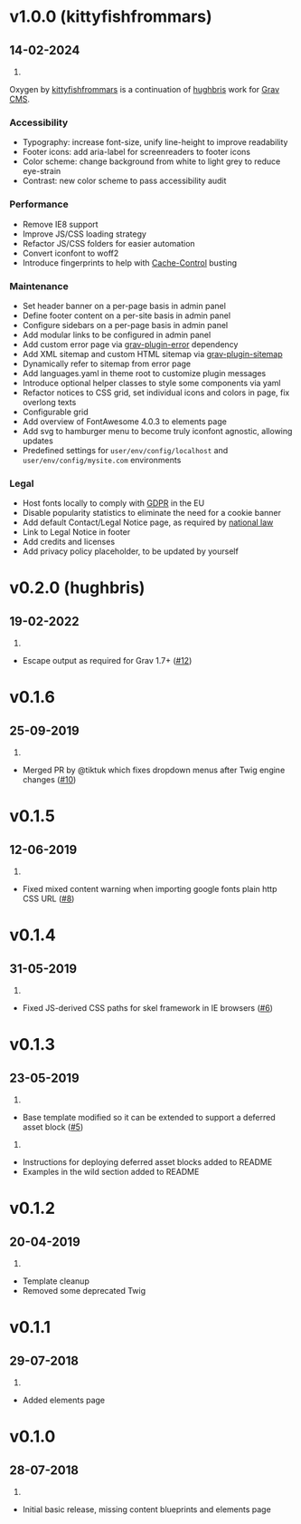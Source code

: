 # v1.0.0 (kittyfishfrommars)
##  14-02-2024

1. [](#release)

Oxygen by [kittyfishfrommars](https://github.com/kittyfishfrommars) is a continuation of [hughbris](https://github.com/hughbris/grav-theme-solarize) work for [Grav CMS](http://github.com/getgrav/grav).


### Accessibility
* Typography: increase font-size, unify line-height to improve readability
* Footer icons: add aria-label for screenreaders to footer icons
* Color scheme: change background from white to light grey to reduce eye-strain
* Contrast: new color scheme to pass accessibility audit

### Performance
* Remove IE8 support
* Improve JS/CSS loading strategy
* Refactor JS/CSS folders for easier automation
* Convert iconfont to woff2
* Introduce fingerprints to help with [Cache-Control](https://developer.mozilla.org/en-US/docs/Web/HTTP/Headers/Cache-Control) busting

### Maintenance
* Set header banner on a per-page basis in admin panel
* Define footer content on a per-site basis in admin panel
* Configure sidebars on a per-page basis in admin panel
* Add modular links to be configured in admin panel
* Add custom error page via [grav-plugin-error](https://github.com/getgrav/grav-plugin-error) dependency
* Add XML sitemap and custom HTML sitemap via [grav-plugin-sitemap](https://github.com/getgrav/grav-plugin-sitemap)
* Dynamically refer to sitemap from error page
* Add languages.yaml in theme root to customize plugin messages
* Introduce optional helper classes to style some components via yaml
* Refactor notices to CSS grid, set individual icons and colors in page, fix overlong texts
* Configurable grid
* Add overview of FontAwesome 4.0.3 to elements page
* Add svg to hamburger menu to become truly iconfont agnostic, allowing updates
* Predefined settings for `user/env/config/localhost` and `user/env/config/mysite.com` environments

### Legal
* Host fonts locally to comply with [GDPR](https://www.cookieyes.com/documentation/features/integrations/google-fonts-and-gdpr/) in the EU
* Disable popularity statistics to eliminate the need for a cookie banner
* Add default Contact/Legal Notice page, as required by [national law](https://secureprivacy.ai/blog/what-is-an-impressum)
* Link to Legal Notice in footer
* Add credits and licenses
* Add privacy policy placeholder, to be updated by yourself


# v0.2.0 (hughbris)
##  19-02-2022

1. [](#bugfix)
* Escape output as required for Grav 1.7+ ([#12](https://github.com/hughbris/grav-theme-oxygen/pull/12))

# v0.1.6
##  25-09-2019

1. [](#bugfix)
* Merged PR by @tiktuk which fixes dropdown menus after Twig engine changes ([#10](https://github.com/hughbris/grav-theme-oxygen/pull/10))

# v0.1.5
##  12-06-2019

1. [](#bugfix)
* Fixed mixed content warning when importing google fonts plain http CSS URL ([#8](https://github.com/hughbris/grav-theme-oxygen/issues/8))

# v0.1.4
##  31-05-2019

1. [](#bugfix)
* Fixed JS-derived CSS paths for skel framework in IE browsers ([#6](https://github.com/hughbris/grav-theme-oxygen/issues/6))

# v0.1.3
##  23-05-2019

1. [](#improved)
* Base template modified so it can be extended to support a deferred asset block ([#5](https://github.com/hughbris/grav-theme-oxygen/issues/5))

1. [](#new)
* Instructions for deploying deferred asset blocks added to README
* Examples in the wild section added to README

# v0.1.2
##  20-04-2019

1. [](#improved)
* Template cleanup
* Removed some deprecated Twig

# v0.1.1
##  29-07-2018

1. [](#new)
* Added elements page

# v0.1.0
##  28-07-2018

1. [](#new)
* Initial basic release, missing content blueprints and elements page